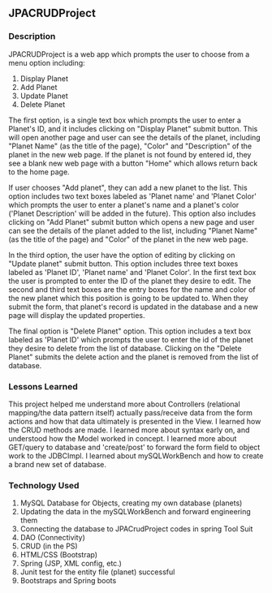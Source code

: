 ## JPACRUDProject

### Description

JPACRUDProject is a web app which prompts the user to choose from a menu option including:

1. Display Planet
2. Add Planet
3. Update Planet
4. Delete Planet

The first option, is a single text box which prompts the user to enter a Planet's ID, and it includes clicking on "Display Planet" submit button. This will open another page and user can see the details of the planet, including "Planet Name" (as the title of the page), "Color" and "Description" of the planet in the new web page. If the planet is not found by entered id, they see a blank new web page with a button "Home" which allows return back to the home page.

If user chooses "Add planet", they can add a new planet to the list. This option includes two text boxes labeled as 'Planet name' and 'Planet Color' which prompts the user to enter a planet's name and a planet's color ('Planet Description' will be added in the future). This option also includes clicking on "Add Planet" submit button which opens a new page and user can see the details of the planet added to the list, including "Planet Name" (as the title of the page) and "Color" of the planet in the new web page.

In the third option, the user have the option of editing by clicking on "Update planet" submit button. This option includes three text boxes labeled as 'Planet ID', 'Planet name' and 'Planet Color'. In the first text box the user is prompted to enter the ID of the planet they desire to edit. The second and third text boxes are the entry boxes for the name and color of the new planet which this position is going to be updated to. When they submit the form, that planet's record is updated in the database and a new page will display the updated properties.

The final option is "Delete Planet" option. This option includes a text box labeled as 'Planet ID' which prompts the user to enter the id of the planet they desire to delete from the list of database. Clicking on the "Delete Planet" submits the delete action and the planet is removed from the list of database.

### Lessons Learned

This project helped me understand more about Controllers (relational mapping/the data pattern itself) actually pass/receive data from the form actions and how that data ultimately is presented in the View.
I learned how the CRUD methods are made.
I learned more about syntax early on, and understood how the Model worked in concept.
I learned more about GET/query to database and 'create/post' to forward the form field to object work to the JDBCImpl.
I learned about mySQLWorkBench and how to create a brand new set of database.


### Technology Used

1. MySQL Database for Objects, creating my own database (planets)
2. Updating the data in the mySQLWorkBench and forward engineering them
3. Connecting the database to JPACrudProject codes in spring Tool Suit
4. DAO (Connectivity)
5. CRUD (in the PS)
6. HTML/CSS (Bootstrap)
7. Spring (JSP, XML config, etc.)
8. Junit test for the entity file (planet) successful
9. Bootstraps and Spring boots
